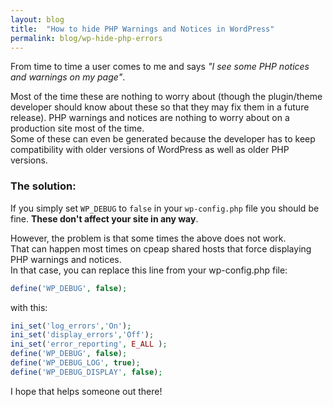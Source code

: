```yaml
---
layout: blog
title:  "How to hide PHP Warnings and Notices in WordPress"
permalink: blog/wp-hide-php-errors
---
```


From time to time a user comes to me and says _"I see some PHP notices and warnings on my page"_.  

Most of the time these are nothing to worry about (though the plugin/theme developer should know about these so that they may fix them in a future release).
PHP warnings and notices are nothing to worry about on a production site most of the time.  
Some of these can even be generated because the developer has to keep compatibility with older versions of WordPress as well as older PHP versions.

### The solution:

If you simply set `WP_DEBUG` to `false` in your `wp-config.php` file you should be fine. **These don't affect your site in any way**.

However, the problem is that some times the above does not work.  
That can happen most times on cpeap shared hosts that force displaying PHP warnings and notices.  
In that case, you can replace this line from your wp-config.php file:

```php
define('WP_DEBUG', false);
```

with this:

```php
ini_set('log_errors','On');
ini_set('display_errors','Off');
ini_set('error_reporting', E_ALL );
define('WP_DEBUG', false);
define('WP_DEBUG_LOG', true);
define('WP_DEBUG_DISPLAY', false);
```

I hope that helps someone out there!